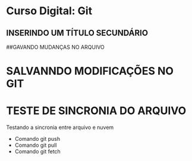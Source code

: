 # Curso Digital: Git
## INSERINDO UM TÍTULO SECUNDÁRIO

##GAVANDO MUDANÇAS NO ARQUIVO

# SALVANNDO MODIFICAÇÕES NO GIT 
#  TESTE DE SINCRONIA DO ARQUIVO

Testando a sincronia entre arquivo e nuvem

* Comando git push
* Comando git pull
* Comando git fetch
